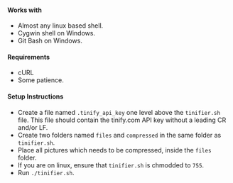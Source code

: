 #### Works with
* Almost any linux based shell.
* Cygwin shell on Windows.
* Git Bash on Windows.

#### Requirements
* cURL
* Some patience.

#### Setup Instructions
* Create a file named `.tinify_api_key` one level above the `tinifier.sh` file. This file should contain the tinify.com API key without a leading CR and/or LF.
* Create two folders named `files` and `compressed` in the same folder as `tinifier.sh`.
* Place all pictures which needs to be compressed, inside the `files` folder.
* If you are on linux, ensure that `tinifier.sh` is chmodded to `755`.
* Run `./tinifier.sh`.
